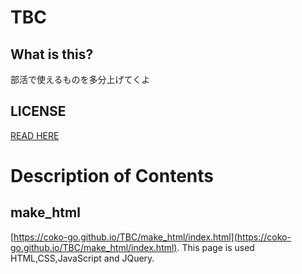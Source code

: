 # TBC
## What is this?
部活で使えるものを多分上げてくよ
## LICENSE
[READ HERE](https://github.com/coko-go/TBC/blob/main/License.md)
##
# Description of Contents
## make_html
[https://coko-go.github.io/TBC/make_html/index.html](https://coko-go.github.io/TBC/make_html/index.html).
This page is used HTML,CSS,JavaScript and JQuery.
